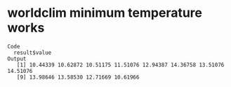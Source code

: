 # worldclim minimum temperature works

    Code
      result$value
    Output
       [1] 10.44339 10.62872 10.51175 11.51076 12.94387 14.36758 13.51076 14.51076
       [9] 13.98646 13.58530 12.71669 10.61966

